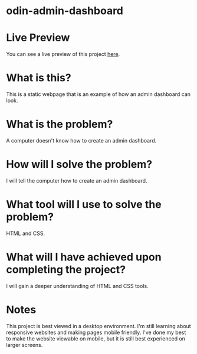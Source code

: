 # odin-admin-dashboard

# Live Preview
You can see a live preview of this project [here](https://ccharlton2.github.io/odin-admin-dashboard/).

# What is this?

This is a static webpage that is an example of how an admin dashboard can look.

# What is the problem?

A computer doesn't know how to create an admin dashboard.

# How will I solve the problem?

I will tell the computer how to create an admin dashboard.

# What tool will I use to solve the problem?

HTML and CSS.

# What will I have achieved upon completing the project?

I will gain a deeper understanding of HTML and CSS tools.

# Notes
This project is best viewed in a desktop environment. I'm still learning about responsive websites and making pages mobile friendly. I've done my best to make the website viewable on mobile, but it is still best experienced on larger screens.